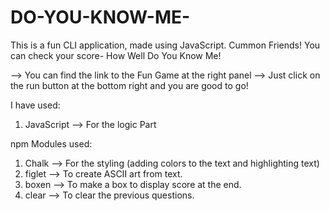 # DO-YOU-KNOW-ME-
This is a fun CLI application, made using JavaScript. Cummon Friends! You can check your score- How Well Do You Know Me! 

--> You can find the link to the Fun Game at the right panel
--> Just click on the run button at the bottom right and you are good to go!

I have used:

1. JavaScript --> For the logic Part

npm Modules used: 

1. Chalk --> For the styling (adding colors to the text and highlighting text)
2. figlet --> To create ASCII art from text.
3. boxen --> To make a box to display score at the end.
4. clear --> To clear the previous questions.
